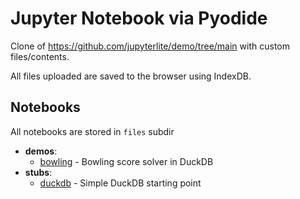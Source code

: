 # Jupyter Notebook via Pyodide

Clone of https://github.com/jupyterlite/demo/tree/main with custom files/contents.

All files uploaded are saved to the browser using IndexDB.

## Notebooks

All notebooks are stored in `files` subdir

- **demos**:
  - [bowling](files/bowling.ipynb) - Bowling score solver in DuckDB
- **stubs**:
  - [duckdb](files/duckdb.ipynb) - Simple DuckDB starting point
